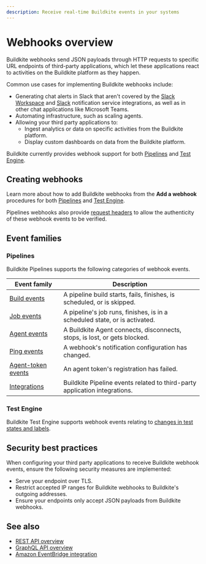 ```yaml
---
description: Receive real-time Buildkite events in your systems
---
```


# Webhooks overview

Buildkite webhooks send JSON payloads through HTTP requests to specific URL endpoints of third-party applications, which let these applications react to activities on the Buildkite platform as they happen.

Common use cases for implementing Buildkite webhooks include:

- Generating chat alerts in Slack that aren't covered by the [Slack Workspace](/docs/platform/integrations/slack-workspace) and [Slack](/docs/pipelines/integrations/notifications/slack) notification service integrations, as well as in other chat applications like Microsoft Teams.
- Automating infrastructure, such as scaling agents.
- Allowing your third party applications to:
    * Ingest analytics or data on specific activities from the Buildkite platform.
    * Display custom dashboards on data from the Buildkite platform.

Buildkite currently provides webhook support for both [Pipelines](/docs/apis/webhooks/pipelines) and [Test Engine](/docs/apis/webhooks/test-engine).

## Creating webhooks

Learn more about how to add Buildkite webhooks from the **Add a webhook** procedures for both [Pipelines](/docs/apis/webhooks/pipelines#add-a-webhook) and [Test Engine](/docs/apis/webhooks/test-engine#add-a-webhook).

Pipelines webhooks also provide [request headers](/docs/apis/webhooks/pipelines#http-headers) to allow the authenticity of these webhook events to be verified.

## Event families

### Pipelines

Buildkite Pipelines supports the following categories of webhook events.

| Event family | Description |
|--------------|-------------|
| [Build events](/docs/apis/webhooks/pipelines/build-events) | A pipeline build starts, fails, finishes, is scheduled, or is skipped. |
| [Job events](/docs/apis/webhooks/pipelines/job-events) | A pipeline's job runs, finishes, is in a scheduled state, or is activated. |
| [Agent events](/docs/apis/webhooks/pipelines/agent-events) | A Buildkite Agent connects, disconnects, stops, is lost, or gets blocked. |
| [Ping events](/docs/apis/webhooks/pipelines/ping-events) | A webhook's notification configuration has changed. |
| [Agent-token events](/docs/apis/webhooks/pipelines/agent-token-events) | An agent token's registration has failed. |
| [Integrations](/docs/apis/webhooks/pipelines/integrations) | Buildkite Pipeline events related to third-party application integrations. |

### Test Engine

Buildkite Test Engine supports webhook events relating to [changes in test states and labels](/docs/apis/webhooks/test-engine).

## Security best practices

When configuring your third party applications to receive Buildkite webhook events, ensure the following security measures are implemented:

- Serve your endpoint over TLS.
- Restrict accepted IP ranges for Buildkite webhooks to Buildkite's outgoing addresses.
- Ensure your endpoints only accept JSON payloads from Buildkite webhooks.

## See also

- [REST API overview](/docs/apis/rest-api)
- [GraphQL API overview](/docs/apis/graphql-api)
- [Amazon EventBridge integration](/docs/pipelines/integrations/observability/amazon-eventbridge)
